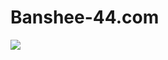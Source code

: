 # Banshee-44.com

![](https://github.com/adtennant/banshee-44.com/workflows/.github/workflows/beta.yml/badge.svg)
